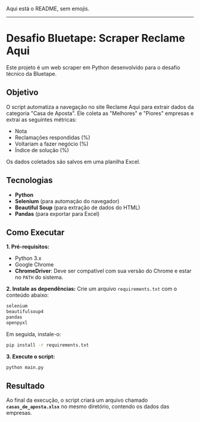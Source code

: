 Aqui está o README, sem emojis.

-----

# Desafio Bluetape: Scraper Reclame Aqui

Este projeto é um web scraper em Python desenvolvido para o desafio técnico da Bluetape.

## Objetivo

O script automatiza a navegação no site Reclame Aqui para extrair dados da categoria "Casa de Aposta". Ele coleta as "Melhores" e "Piores" empresas e extrai as seguintes métricas:

  * Nota
  * Reclamações respondidas (%)
  * Voltariam a fazer negócio (%)
  * Índice de solução (%)

Os dados coletados são salvos em uma planilha Excel.

## Tecnologias

  * **Python**
  * **Selenium** (para automação do navegador)
  * **Beautiful Soup** (para extração de dados do HTML)
  * **Pandas** (para exportar para Excel)

## Como Executar

**1. Pré-requisitos:**

  * Python 3.x
  * Google Chrome
  * **ChromeDriver**: Deve ser compatível com sua versão do Chrome e estar no `PATH` do sistema.

**2. Instale as dependências:**
Crie um arquivo `requirements.txt` com o conteúdo abaixo:

```txt
selenium
beautifulsoup4
pandas
openpyxl
```

Em seguida, instale-o:

```bash
pip install -r requirements.txt
```

**3. Execute o script:**

```bash
python main.py
```

## Resultado

Ao final da execução, o script criará um arquivo chamado **`casas_de_aposta.xlsx`** no mesmo diretório, contendo os dados das empresas.